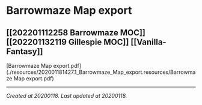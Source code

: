 # Barrowmaze Map export
 [[202201112258 Barrowmaze MOC]] [[202201132119 Gillespie MOC]] [[Vanilla-Fantasy]] 
---



[Barrowmaze Map export.pdf](./resources/202001181427.1_Barrowmaze_Map_export.resources/Barrowmaze Map export.pdf)

---

_Created at 20200118._
_Last updated at 20200118._



